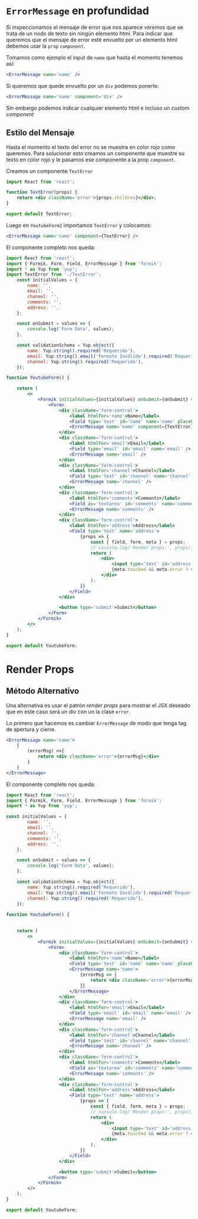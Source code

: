 # `ErrorMessage` en profundidad
Si inspeccionamos el mensaje de error que nos aparece veremos que se trata de un nodo de texto sin ningún elemento html.
Para indicar que queremos que el mensaje de error esté envuelto por un elemento html debemos usar la `prop` `component`.

Tomamos como ejemplo el input de `name` que hasta el momento tenemos así:
```jsx
<ErrorMessage name='name' />
```
Si queremos que quede envuelto por un `div` podemos ponerle:
```jsx
<ErrorMessage name='name' component='div' />
```
Sin embargo podemos indicar cualquier elemento html e incluso un *custom component*

## Estilo del Mensaje
Hasta el momento el texto del error no se muestra en color rojo como queremos. Para solucionar esto creamos un componente que muestre su texto en color rojo y le pasamos ese componente a la prop `component`.

Creamos un componente `TextError`
```jsx
import React from 'react';

function TextError(props) {
	return <div className='error'>{props.children}</div>;
}

export default TextError;

```
Luego en `YoutubeForm2` importamos `TextError` y colocamos:
```jsx
<ErrorMessage name='name' component={TextError} />
```

El componente completo nos queda:

```jsx
import React from 'react';
import { Formik, Form, Field, ErrorMessage } from 'formik';
import * as Yup from 'yup';
import TextError from './TextError';
	const initialValues = {
		name: '',
		email: '',
		channel: '',
		comments: '',
		address: '',
	};

	const onSubmit = values => {
		console.log('Form Data', values);
	};

	const validationSchema = Yup.object({
		name: Yup.string().required('Requerido'),
		email: Yup.string().email('Formato Inválido').required('Requerido'),
		channel: Yup.string().required('Requerido'),
	});

function YoutubeForm() {

	return (
		<>
			<Formik initialValues={initialValues} onSubmit={onSubmit} validationSchema={validationSchema}>
				<Form>
					<div className='form-control'>
						<label htmlFor='name'>Name</label>
						<Field type='text' id='name' name='name' placeholder='Nombre de usuario' />
						<ErrorMessage name='name' component={TextError} />
					</div>
					<div className='form-control'>
						<label htmlFor='email'>Email</label>
						<Field type='email' id='email' name='email' />
						<ErrorMessage name='email' />
					</div>
					<div className='form-control'>
						<label htmlFor='channel'>Channel</label>
						<Field type='text' id='channel' name='channel' />
						<ErrorMessage name='channel' />
					</div>
					<div className='form-control'>
						<label htmlFor='comments'>Comments</label>
						<Field as='textarea' id='comments' name='comments' />
						<ErrorMessage name='comments' />
					</div>
					<div className='form-control'>
						<label htmlFor='address'>Address</label>
						<Field type='text' name='address'>
							{props => {
								const { field, form, meta } = props;
								// console.log('Render props:', props);
								return (
									<div>
										<input type='text' id='address' {...field} />
										{meta.touched && meta.error ? <div>{meta.error}</div> : null}
									</div>
								);
							}}
						</Field>
					</div>

					<button type='submit'>Submit</button>
				</Form>
			</Formik>
		</>
	);
}

export default YoutubeForm;
```

# Render Props
## Método Alternativo
Una alternativa es usar el patrón *render props* para mostrar el JSX deseado que en este caso será un div con un la clase `error`.

Lo primero que hacemos es cambiar `ErrorMessage` de modo que tenga tag de apertura y cierre.

```jsx
<ErrorMessage name='name'>
	{
		(errorMsg) =>{
			return <div className='error'>{errorMsg}</div>
		}
	}
</ErrorMessage>
```

El componente completo nos queda:
```jsx
import React from 'react';
import { Formik, Form, Field, ErrorMessage } from 'formik';
import * as Yup from 'yup';

const initialValues = {
		name: '',
		email: '',
		channel: '',
		comments: '',
		address: '',
	};

	const onSubmit = values => {
		console.log('Form Data', values);
	};

	const validationSchema = Yup.object({
		name: Yup.string().required('Requerido'),
		email: Yup.string().email('Formato Inválido').required('Requerido'),
		channel: Yup.string().required('Requerido'),
	});
	
function YoutubeForm() {
	

	return (
		<>
			<Formik initialValues={initialValues} onSubmit={onSubmit} validationSchema={validationSchema}>
				<Form>
					<div className='form-control'>
						<label htmlFor='name'>Name</label>
						<Field type='text' id='name' name='name' placeholder='Nombre de usuario' />
						<ErrorMessage name='name'>
							{errorMsg => {
								return <div className='error'>{errorMsg}</div>;
							}}
						</ErrorMessage>
					</div>
					<div className='form-control'>
						<label htmlFor='email'>Email</label>
						<Field type='email' id='email' name='email' />
						<ErrorMessage name='email' />
					</div>
					<div className='form-control'>
						<label htmlFor='channel'>Channel</label>
						<Field type='text' id='channel' name='channel' />
						<ErrorMessage name='channel' />
					</div>
					<div className='form-control'>
						<label htmlFor='comments'>Comments</label>
						<Field as='textarea' id='comments' name='comments' />
						<ErrorMessage name='comments' />
					</div>
					<div className='form-control'>
						<label htmlFor='address'>Address</label>
						<Field type='text' name='address'>
							{props => {
								const { field, form, meta } = props;
								// console.log('Render props:', props);
								return (
									<div>
										<input type='text' id='address' {...field} />
										{meta.touched && meta.error ? <div>{meta.error}</div> : null}
									</div>
								);
							}}
						</Field>
					</div>

					<button type='submit'>Submit</button>
				</Form>
			</Formik>
		</>
	);
}

export default YoutubeForm;

```